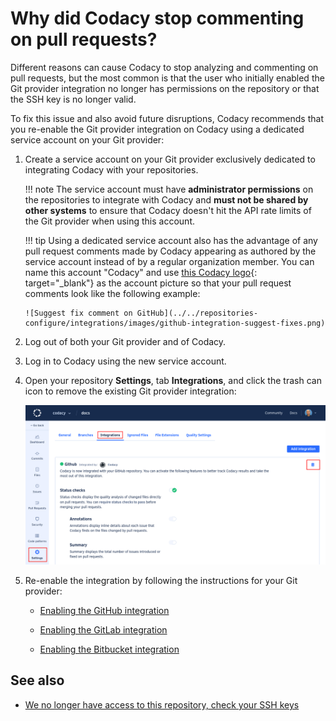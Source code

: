 # Why did Codacy stop commenting on pull requests?

Different reasons can cause Codacy to stop analyzing and commenting on pull requests, but the most common is that the user who initially enabled the Git provider integration no longer has permissions on the repository or that the SSH key is no longer valid.

To fix this issue and also avoid future disruptions, Codacy recommends that you re-enable the Git provider integration on Codacy using a dedicated service account on your Git provider:

1.  Create a service account on your Git provider exclusively dedicated to integrating Codacy with your repositories.

    !!! note
        The service account must have **administrator permissions** on the repositories to integrate with Codacy and **must not be shared by other systems** to ensure that Codacy doesn't hit the API rate limits of the Git provider when using this account.

    !!! tip
        Using a dedicated service account also has the advantage of any pull request comments made by Codacy appearing as authored by the service account instead of by a regular organization member. You can name this account "Codacy" and use [this Codacy logo](https://avatars.githubusercontent.com/u/1834093){: target="_blank"} as the account picture so that your pull request comments look like the following example:

        ![Suggest fix comment on GitHub](../../repositories-configure/integrations/images/github-integration-suggest-fixes.png)

1.  Log out of both your Git provider and of Codacy.

1.  Log in to Codacy using the new service account.

1.  Open your repository **Settings**, tab **Integrations**, and click the trash can icon to remove the existing Git provider integration:

    ![Removing the old Git provider integration](images/git-provider-integration-remove.png)

1.  Re-enable the integration by following the instructions for your Git provider:

    -   [Enabling the GitHub integration](../../repositories-configure/integrations/github-integration.md#enabling)

    -   [Enabling the GitLab integration](../../repositories-configure/integrations/gitlab-integration.md#enabling)

    -   [Enabling the Bitbucket integration](../../repositories-configure/integrations/bitbucket-integration.md#enabling)

## See also

-   [We no longer have access to this repository, check your SSH keys](we-no-longer-have-access-to-this-repository.md)

